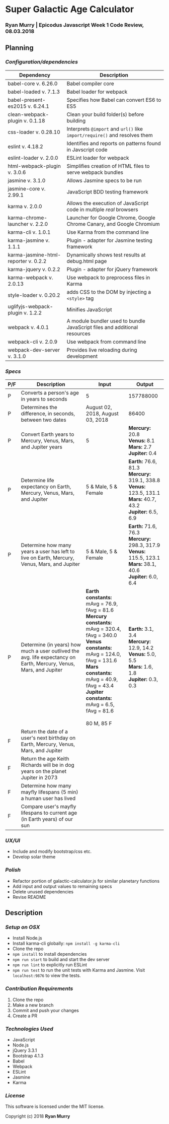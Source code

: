 # Super Galactic Age Calculator

### **Ryan Murry** | Epicodus Javascript Week 1 Code Review, 08.03.2018

## Planning


### *Configuration/dependencies*

  | Dependency                           | Description                                                                |
  | ------------------------------------ | -------------------------------------------------------------------------- |
  | babel-core v. 6.26.0                 | Babel compiler core                                                        |
  | babel-loaded v. 7.1.3                | Babel loader for webpack                                                   |
  | babel-present-es2015 v. 6.24.1       | Specifies how Babel can convert ES6 to ES5                                 |
  | clean-webpack-plugin v. 0.1.18       | Clean your build folder(s) before building                                 |
  | css-loader v. 0.28.10                | Interprets `@import` and `url()` like `import/require()` and resolves them |
  | eslint v. 4.18.2                     | Identifies and reports on patterns found in Javscript code                 |
  | eslint-loader v. 2.0.0               | ESLint loader for webpack                                                  |
  | html-webpack-plugin v. 3.0.6         | Simplifies creation of HTML files to serve webpack bundles                 |
  | jasmine v. 3.1.0                     | Allows Jasmine specs to be run                                             |
  | jasmine-core v. 2.99.1               | JavaScript BDD testing framework                                           |
  | karma v. 2.0.0                       | Allows the execution of JavaScript code in multiple *real* browsers        |
  | karma-chrome-launcher v. 2.2.0       | Launcher for Google Chrome, Google Chrome Canary, and Google Chromium      |
  | karma-cli v. 1.0.1                   | Use Karma from the command line                                            |
  | karma-jasmine v. 1.1.1               | Plugin - adapter for Jasmine testing framework                             |
  | karma-jasmine-html-reporter v. 0.2.2 | Dynamically shows test results at debug.html page                          |
  | karma-jquery v. 0.2.2                | Plugin - adapter for jQuery framework                                      |
  | karma-webpack v. 2.0.13              | Use webpack to preprocess files in Karma                                   |
  | style-loader v. 0.20.2               | adds CSS to the DOM by injecting a `<style>` tag                           |
  | uglifyjs-webpack-plugin v. 1.2.2     | Minifies JavaScript                                                        |
  | webpack v. 4.0.1                     | A module bundler used to bundle JavaScript files and additional resources  |
  | webpack-cli v. 2.0.9                 | Use webpack from command line                                              |
  | webpack-dev-server v. 3.1.0          | Provides live reloading during development                                 |

### *Specs*

  | P/F | Description | Input | Output |
  | --- | ----------- | ----- | ------ |
  | P | Converts a person's age in years to seconds | 5 | 157788000 |
  | P | Determines the difference, in seconds, between two dates | August 02, 2018, August 03, 2018 | 86400 |
  | P | Convert Earth years to Mercury, Venus, Mars, and Jupiter years | 5 | **Mercury:** 20.8 </br> **Venus:** 8.1 </br> **Mars:** 2.7 </br> **Jupiter:** 0.4 |
  | P | Determine life expectancy on Earth, Mercury, Venus, Mars, and Jupiter | 5 & Male, 5 & Female | **Earth:** 76.6, 81.3 </br> **Mercury:** 319.1, 338.8 </br> **Venus:** 123.5, 131.1 </br> **Mars:** 40.7, 43.2 </br> **Jupiter:** 6.5, 6.9 |
  | P | Determine how many years a user has left to live on Earth, Mercury, Venus, Mars, and Jupiter | 5 & Male, 5 & Female | **Earth:** 71.6, 76.3 </br> **Mercury:** 298.3, 317.9 </br> **Venus:** 115.5, 123.1 </br> **Mars:** 38.1, 40.6 </br> **Jupiter:** 6.0, 6.4 |
  | P | Determine (in years) how much a user outlived the avg. life expectancy on Earth, Mercury, Venus, Mars, and Jupiter | **Earth constants:** mAvg = 76.9, fAvg = 81.6 </br>**Mercury constants:** mAvg = 320.4, fAvg = 340.0 </br>**Venus constants:** mAvg = 124.0, fAvg = 131.6 </br>**Mars constants:** mAvg = 40.9, fAvg = 43.4 </br>**Jupiter constants:** mAvg = 6.5, fAvg = 81.6 </br></br> 80 M, 85 F | **Earth:** 3.1, 3.4 </br> **Mercury:** 12.9, 14.2 </br> **Venus:** 5.0, 5.5 </br> **Mars:** 1.6, 1.8 </br> **Jupiter:** 0.3, 0.3 |
  | F | Return the date of a user's next birthday on Earth, Mercury, Venus, Mars, and Jupiter |  |  |
  | F | Return the age Keith Richards will be in dog years on the planet Jupiter in 2073 |  |  |
  | F | Determine how many mayfly lifespans (5 min) a human user has lived |  |  |
  | F | Compare user's mayfly lifespans to current age (in Earth years) of our sun |  |  |


 ### *UX/UI*
  * Include and modify bootstrap/css etc.
  * Develop solar theme

### *Polish*
  * Refactor portion of galactic-calculator.js for similar planetary functions
  * Add input and output values to remaining specs
  * Delete unused dependencies
  * Revise README

## Description

### *Setup on OSX*

* Install Node.js
* Install karma-cli globally: `npm install -g karma-cli`
* Clone the repo
* `npm install` to install dependencies
* `npm run start` to build and start the dev server
* `npm run lint` to explicitly run ESLint
* `npm run test` to run the unit tests with Karma and Jasmine. Visit `localhost:9876` to view the tests.

### *Contribution Requirements*

1. Clone the repo
2. Make a new branch
3. Commit and push your changes
4. Create a PR

### *Technologies Used*

* JavaScript
* Node.js
* jQuery 3.3.1
* Bootstrap 4.1.3
* Babel
* Webpack
* ESLint
* Jasmine
* Karma

### *License*

This software is licensed under the MIT license.

Copyright (c) 2018 **Ryan Murry**